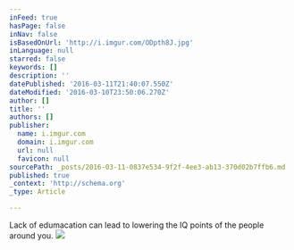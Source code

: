 ```yaml
---
inFeed: true
hasPage: false
inNav: false
isBasedOnUrl: 'http://i.imgur.com/ODpth8J.jpg'
inLanguage: null
starred: false
keywords: []
description: ''
datePublished: '2016-03-11T21:40:07.550Z'
dateModified: '2016-03-10T23:50:06.270Z'
author: []
title: ''
authors: []
publisher:
  name: i.imgur.com
  domain: i.imgur.com
  url: null
  favicon: null
sourcePath: _posts/2016-03-11-0837e534-9f2f-4ee3-ab13-370d02b7ffb6.md
published: true
_context: 'http://schema.org'
_type: Article

---
```

Lack of edumacation can lead to lowering the IQ points of the people around you.
![](http://i.imgur.com/ODpth8J.jpg)